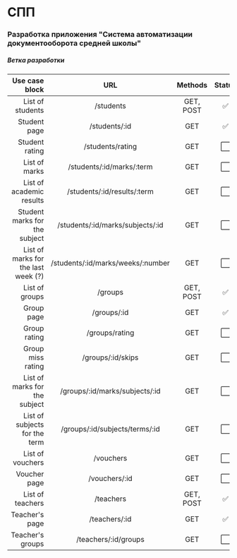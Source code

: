  # СПП
 
 ### Разработка приложения "Система автоматизации документооборота средней школы"

 ##### Ветка разработки


|                      Use case block |                URL                |  Methods  |        Status        |
|------------------------------------:|:---------------------------------:|:---------:|:--------------------:|
|                    List of students |             /students             | GET, POST |  :white_check_mark:  |
|                        Student page |           /students/:id           |    GET    |  :white_check_mark:  |
|                      Student rating |         /students/rating          |    GET    | :white_large_square: |
|                       List of marks |     /students/:id/marks/:term     |    GET    | :white_large_square: |
|            List of academic results |    /students/:id/results/:term    |    GET    | :white_large_square: |
|       Student marks for the subject | /students/:id/marks/subjects/:id  |    GET    | :white_large_square: |
| List of marks for the last week (?) | /students/:id/marks/weeks/:number |    GET    | :white_large_square: |
|                      List of groups |              /groups              | GET, POST |  :white_check_mark:  |
|                          Group page |            /groups/:id            |    GET    |  :white_check_mark:  |
|                        Group rating |          /groups/rating           |    GET    | :white_large_square: |
|                   Group miss rating |         /groups/:id/skips         |    GET    | :white_large_square: |
|       List of marks for the subject |  /groups/:id/marks/subjects/:id   |    GET    | :white_large_square: |
|       List of subjects for the term |  /groups/:id/subjects/terms/:id   |    GET    | :white_large_square: |
|                    List of vouchers |             /vouchers             |    GET    | :white_large_square: |
|                        Voucher page |           /vouchers/:id           |    GET    | :white_large_square: |
|                    List of teachers |             /teachers             | GET, POST |  :white_check_mark:  |
|                      Teacher's page |           /teachers/:id           |    GET    |  :white_check_mark:  |
|                    Teacher's groups |       /teachers/:id/groups        |    GET    | :white_large_square: |